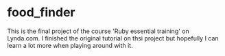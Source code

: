 # food_finder

This is the final project of the course 'Ruby essential training' on Lynda.com.
I finished the original tutorial on thsi project but hopefully I can learn a lot more when playing around with it.
